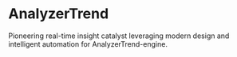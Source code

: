 # AnalyzerTrend
Pioneering real-time insight catalyst leveraging modern design and intelligent automation for AnalyzerTrend-engine.
